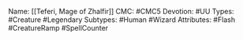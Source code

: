 Name: [[Teferi, Mage of Zhalfir]]
CMC: #CMC5
Devotion: #UU
Types: #Creature #Legendary
Subtypes: #Human #Wizard
Attributes: #Flash #CreatureRamp #SpellCounter
